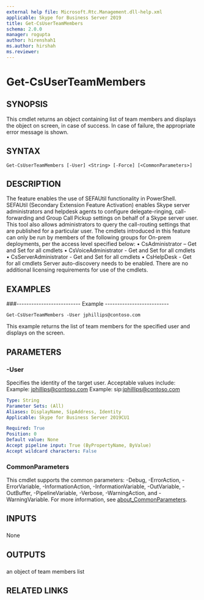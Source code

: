```yaml
---
external help file: Microsoft.Rtc.Management.dll-help.xml
applicable: Skype for Business Server 2019
title: Get-CsUserTeamMembers
schema: 2.0.0
manager: rogupta
author: hirenshah1
ms.author: hirshah
ms.reviewer:
---
```


# Get-CsUserTeamMembers

## SYNOPSIS
This cmdlet returns an object containing list of team members and displays the object on screen, in case of success. In case of failure, the appropriate error message is shown.

## SYNTAX

```
Get-CsUserTeamMembers [-User] <String> [-Force] [<CommonParameters>]
```

## DESCRIPTION
The feature enables the use of SEFAUtil functionality in PowerShell. SEFAUtil (Secondary Extension Feature Activation) enables Skype server administrators and helpdesk agents to configure delegate-ringing, call-forwarding and Group Call Pickup settings on behalf of a Skype server user. This tool also allows administrators to query the call-routing settings that are published for a particular user.
The cmdlets introduced in this feature can only be run by members of the following groups for On-prem deployments, per the access level specified below:
•	CsAdministrator – Get and Set for all cmdlets
•	CsVoiceAdministrator - Get and Set for all cmdlets
•	CsServerAdministrator - Get and Set for all cmdlets
•	CsHelpDesk - Get for all cmdlets
Server auto-discovery needs to be enabled. There are no additional licensing requirements for use of the cmdlets.

## EXAMPLES

###-------------------------- Example --------------------------
```
Get-CsUserTeamMembers -User jphillips@contoso.com
```

This example returns the list of team members for the specified user and displays on the screen.

## PARAMETERS

### -User
Specifies the identity of the target user.
Acceptable values include:
Example: jphillips@contoso.com
Example: sip:jphillips@contoso.com

```yaml
Type: String
Parameter Sets: (All)
Aliases: DisplayName, SipAddress, Identity
Applicable: Skype for Business Server 2019CU1

Required: True
Position: 0
Default value: None
Accept pipeline input: True (ByPropertyName, ByValue)
Accept wildcard characters: False
```

### CommonParameters
This cmdlet supports the common parameters: -Debug, -ErrorAction, -ErrorVariable, -InformationAction, -InformationVariable, -OutVariable, -OutBuffer, -PipelineVariable, -Verbose, -WarningAction, and -WarningVariable. For more information, see [about_CommonParameters](https://go.microsoft.com/fwlink/?LinkID=113216).

## INPUTS

###
None

## OUTPUTS

###
an object of team members list

## RELATED LINKS
